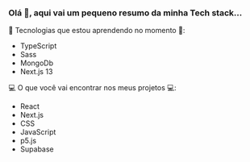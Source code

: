 ### Olá 👋, aqui vai um pequeno resumo da minha Tech stack...
📖 Tecnologias que estou aprendendo no momento 📖:
  - TypeScript
  - Sass
  - MongoDb
  - Next.js 13
  
💻 O que você vai encontrar nos meus projetos 💻:
   - React
   - Next.js
   - CSS
   - JavaScript
   - p5.js
   - Supabase

<!--
**schaldach/schaldach** is a ✨ _special_ ✨ repository because its `README.md` (this file) appears on your GitHub profile.

Here are some ideas to get you started:

- 🔭 I’m currently working on ...
- 🌱 I’m currently learning ...
- 👯 I’m looking to collaborate on ...
- 🤔 I’m looking for help with ...
- 💬 Ask me about ...
- 📫 How to reach me: ...
- 😄 Pronouns: ...
- ⚡ Fun fact: ...
-->
